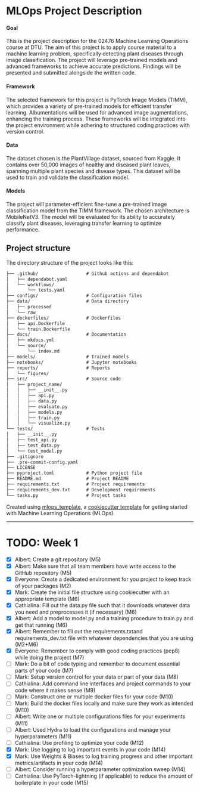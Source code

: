 # MLOps Project Description
#### Goal
This is the project description for the 02476 Machine Learning Operations course at DTU. The aim of this project is to apply course material to a machine learning problem, specifically detecting plant diseases through image classification. The project will leverage pre-trained models and advanced frameworks to achieve accurate predictions. Findings will be presented and submitted alongside the written code.

#### Framework
The selected framework for this project is PyTorch Image Models (TIMM), which provides a variety of pre-trained models for efficient transfer learning. Albumentations will be used for advanced image augmentations, enhancing the training process. These frameworks will be integrated into the project environment while adhering to structured coding practices with version control.

#### Data 
The dataset chosen is the PlantVillage dataset, sourced from Kaggle. It contains over 50,000 images of healthy and diseased plant leaves, spanning multiple plant species and disease types. This dataset will be used to train and validate the classification model.

#### Models
The project will parameter-efficient fine-tune a pre-trained image classification model from the TIMM framework. The chosen architecture is MobileNetV3. The model will be evaluated for its ability to accurately classify plant diseases, leveraging transfer learning to optimize performance.

## Project structure

The directory structure of the project looks like this:
```txt
├── .github/                  # Github actions and dependabot
│   ├── dependabot.yaml
│   └── workflows/
│       └── tests.yaml
├── configs/                  # Configuration files
├── data/                     # Data directory
│   ├── processed
│   └── raw
├── dockerfiles/              # Dockerfiles
│   ├── api.Dockerfile
│   └── train.Dockerfile
├── docs/                     # Documentation
│   ├── mkdocs.yml
│   └── source/
│       └── index.md
├── models/                   # Trained models
├── notebooks/                # Jupyter notebooks
├── reports/                  # Reports
│   └── figures/
├── src/                      # Source code
│   ├── project_name/
│   │   ├── __init__.py
│   │   ├── api.py
│   │   ├── data.py
│   │   ├── evaluate.py
│   │   ├── models.py
│   │   ├── train.py
│   │   └── visualize.py
└── tests/                    # Tests
│   ├── __init__.py
│   ├── test_api.py
│   ├── test_data.py
│   └── test_model.py
├── .gitignore
├── .pre-commit-config.yaml
├── LICENSE
├── pyproject.toml            # Python project file
├── README.md                 # Project README
├── requirements.txt          # Project requirements
├── requirements_dev.txt      # Development requirements
└── tasks.py                  # Project tasks
```


Created using [mlops_template](https://github.com/SkafteNicki/mlops_template),
a [cookiecutter template](https://github.com/cookiecutter/cookiecutter) for getting
started with Machine Learning Operations (MLOps).


---

# TODO: Week 1

- [x] Albert: Create a git repository (M5)
- [x] Albert: Make sure that all team members have write access to the GitHub repository (M5)
- [x] Everyone: Create a dedicated environment for you project to keep track of your packages (M2)
- [x] Mark: Create the initial file structure using cookiecutter with an appropriate template (M6)
- [x] Cathialina: Fill out the data.py file such that it downloads whatever data you need and preprocesses it (if necessary) (M6)
- [x] Albert: Add a model to model.py and a training procedure to train.py and get that running (M6)
- [x] Albert: Remember to fill out the requirements.txtand requirements_dev.txt file with whatever dependencies that you are using (M2+M6)
- [x] Everyone: Remember to comply with good coding practices (pep8) while doing the project (M7)
- [ ] Mark: Do a bit of code typing and remember to document essential parts of your code (M7)
- [ ] Mark: Setup version control for your data or part of your data (M8)
- [ ] Cathialina: Add command line interfaces and project commands to your code where it makes sense (M9)
- [ ] Mark: Construct one or multiple docker files for your code (M10)
- [ ] Mark: Build the docker files locally and make sure they work as intended (M10) 
- [ ] Albert: Write one or multiple configurations files for your experiments (M11)
- [ ] Albert: Used Hydra to load the configurations and manage your hyperparameters (M11)
- [ ] Cathialina: Use profiling to optimize your code (M12)
- [x] Mark: Use logging to log important events in your code (M14)
- [x] Mark: Use Weights & Biases to log training progress and other important metrics/artifacts in your code (M14)
- [ ] Albert: Consider running a hyperparameter optimization sweep (M14)
- [ ] Cathialina: Use PyTorch-lightning (if applicable) to reduce the amount of boilerplate in your code (M15)